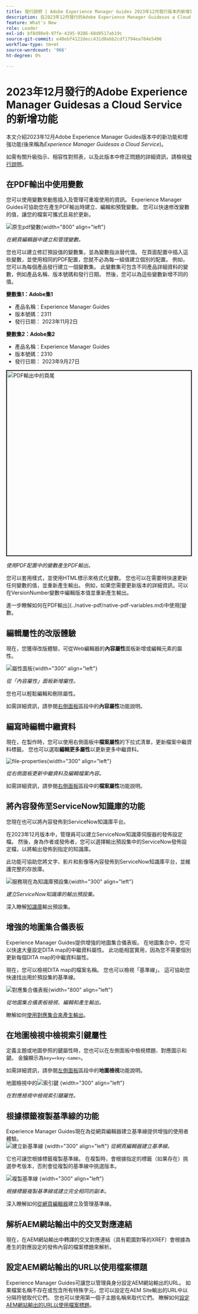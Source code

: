 ```yaml
---
title: 發行說明 | Adobe Experience Manager Guides 2023年12月發行版本的新增功能
description: 在2023年12月發行的Adobe Experience Manager Guidesas a Cloud Service中瞭解新功能和增強功能。
feature: What's New
role: Leader
exl-id: bf8d98e9-97fe-4195-9286-60d8517ab19c
source-git-commit: e40ebf4122decc431d0abb2cdf1794ea704e5496
workflow-type: tm+mt
source-wordcount: '966'
ht-degree: 0%

---
```


# 2023年12月發行的Adobe Experience Manager Guidesas a Cloud Service的新增功能

本文介紹2023年12月Adobe Experience Manager Guides版本中的新功能和增強功能(後來稱為&#x200B;*Experience Manager Guidesas a Cloud Service*)。

如需有關升級指示、相容性對照表，以及此版本中修正問題的詳細資訊，請檢視[發行說明](release-notes-2023-12-0.md)。


## 在PDF輸出中使用變數

您可以使用變數來動態插入及管理可重複使用的資訊。 Experience Manager Guides可協助您在產生PDF輸出時建立、編輯和預覽變數。 您可以快速修改變數的值，讓您的檔案可攜式且易於更新。

![原生pdf變數](assets/add-variable-default.png){width="800" align="left"}

*在網頁編輯器中建立和管理變數。*

您也可以建立修訂預設值的變數集，並為變數指派替代值。 在頁面配置中插入這些變數，並使用相同的PDF配置，您就不必為每一組值建立個別的配置。 例如，您可以為每個產品發行建立一個變數集。 此變數集可包含不同產品詳細資料的變數，例如產品名稱、版本號碼和發行日期。 然後，您可以為這些變數新增不同的值。

**變數集1：Adobe集1**

* 產品名稱：Experience Manager Guides
* 版本號碼：2311
* 發行日期： 2023年11月2日

**變數集2：Adobe集2**

* 產品名稱：Experience Manager Guides
* 版本號碼：2310
* 發行日期： 2023年9月27日



<img src="./assets/native-pdf-variable-output.png" alt="PDF輸出中的頁尾" width="500" border="2px">

*使用PDF配置中的變數產生PDF輸出。*

您可以套用樣式，並使用HTML標示來格式化變數。  您也可以在需要時快速更新任何變數的值，並重新產生輸出。 例如，如果您需要更新版本的詳細資訊，可以在VersionNumber變數中編輯版本值並重新產生輸出。


進一步瞭解如何在PDF輸出](../native-pdf/native-pdf-variables.md)中使用[變數。





## 編輯屬性的改版體驗

現在，您獲得改版體驗，可從Web編輯器的&#x200B;**內容屬性**&#x200B;面板新增或編輯元素的屬性。

![屬性面板](assets/attributes-multiple-properties.png){width="300" align="left"}

*從「內容屬性」面板新增屬性。*

您也可以輕鬆編輯和刪除屬性。

如需詳細資訊，請參閱[右側面板](../user-guide/web-editor-features.md#id2051EB003YK)區段中的&#x200B;**內容屬性**&#x200B;功能說明。


## 編寫時編輯中繼資料

現在，在製作時，您可以使用右側面板中&#x200B;**檔案屬性**&#x200B;的下拉式清單，更新檔案中繼資料標籤。 您也可以選取&#x200B;**編輯更多屬性**&#x200B;以更新更多中繼資料。

![file-properties](assets/file-properties-general.png){width="300" align="left"}

*從右側面板更新中繼資料及編輯檔案內容。*

如需詳細資訊，請參閱[右側面板](../user-guide/web-editor-features.md#id2051EB003YK)區段中的&#x200B;**檔案屬性**&#x200B;功能說明。

## 將內容發佈至ServiceNow知識庫的功能

您現在也可以將內容發佈到ServiceNow知識庫平台。

在2023年12月版本中，管理員可以建立ServiceNow知識庫伺服器的發佈設定檔。 然後，身為作者或發佈者，您可以選擇輸出預設集中的ServiceNow發佈設定檔，以將輸出發佈到指定的知識庫。

此功能可協助您將文字、影片和影像等內容發佈到ServiceNow知識庫平台，並維護完整的存放庫。


![服務現在為知識庫預設集](assets/knowledgebase--output-preset.png){width="300" align="left"}

*建立ServiceNow知識庫的輸出預設集。*

深入瞭解[知識庫](../user-guide/generate-output-knowledge-base.md)輸出預設集。

## 增強的地圖集合儀表板

Experience Manager Guides提供增強的地圖集合儀表板。 在地圖集合中，您可以快速大量設定DITA map的中繼資料屬性。 此功能相當實用，因為您不需要個別更新每個DITA map的中繼資料屬性。

現在，您可以檢視DITA map的檔案名稱。 您也可以檢視「基準線」。 這可協助您快速找出用於預設集的基準線。

![對應集合儀表板](assets/map-collection-dashboard.png){width="800" align="left"}

*從地圖集合儀表板檢視、編輯和產生輸出。*

瞭解如何[使用對應集合來產生輸出](../user-guide/generate-output-use-map-collection-output-generation.md)。

## 在地圖檢視中檢視索引鍵屬性

定義主題或地圖參照的鍵屬性時，您也可以在左側面板中檢視標題、對應圖示和鍵。 金鑰顯示為`key=<key-name>`。

如需詳細資訊，請參閱[左側面板](../user-guide/web-editor-features.md#id2051EA0M0HS)區段中的&#x200B;**地圖檢視**&#x200B;功能說明。

地圖檢視中的![索引鍵](assets/view-key-title-map-view.png) {width="300" align="left"}

*在對應檢視中檢視索引鍵屬性。*

## 根據標籤複製基準線的功能

Experience Manager Guides現在為從網頁編輯器建立基準線提供增強的使用者體驗。\
![建立新基準線](assets/create-new-baseline.png) {width="300" align="left"}
*從網頁編輯器建立基準線。*

它也可讓您根據標籤複製基準線。 在複製時，會根據指定的標籤（如果存在）挑選參考版本，否則會從複製的基準線中挑選版本。


![複製基準線](assets/duplicate-baseline.png) {width="300" align="left"}

*根據標籤複製基準線或建立完全相同的副本。*

深入瞭解如何[從網頁編輯器](../user-guide/web-editor-baseline.md)建立及管理基準線。

## 解析AEM網站輸出中的交叉對應連結

現在，在AEM網站輸出中轉譯的交叉對應連結（具有範圍對等的XREF）會根據為產生的對應設定的發佈內容的檔案標題來解析。


## 設定AEM網站輸出的URL以使用檔案標題

Experience Manager Guides可讓您以管理員身分設定AEM網站輸出的URL。 如果檔案名稱不存在或包含所有特殊字元，您可以設定在AEM Site輸出的URL中以分隔符號取代它們。 您也可以使用第一個子主題名稱來取代它們。 瞭解如何[設定AEM網站輸出的URL以使用檔案標題](../cs-install-guide/conf-output-generation.md#configure-the-url-of-the-aem-site-output-to-use-the-document-title)。
